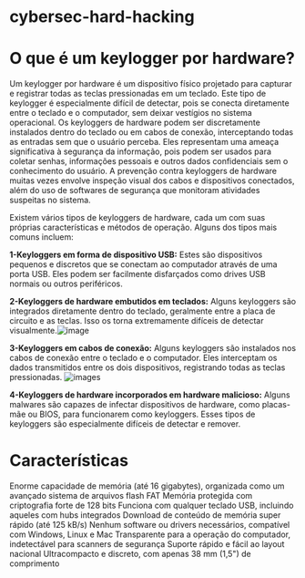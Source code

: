 # cybersec-hard-hacking

# O que é um keylogger por hardware?

Um keylogger por hardware é um dispositivo físico projetado para capturar e registrar todas as teclas pressionadas em um teclado. Este tipo de keylogger é especialmente difícil de detectar, pois se conecta diretamente entre o teclado e o computador, sem deixar vestígios no sistema operacional. Os keyloggers de hardware podem ser discretamente instalados dentro do teclado ou em cabos de conexão, interceptando todas as entradas sem que o usuário perceba. Eles representam uma ameaça significativa à segurança da informação, pois podem ser usados para coletar senhas, informações pessoais e outros dados confidenciais sem o conhecimento do usuário. A prevenção contra keyloggers de hardware muitas vezes envolve inspeção visual dos cabos e dispositivos conectados, além do uso de softwares de segurança que monitoram atividades suspeitas no sistema.

Existem vários tipos de keyloggers de hardware, cada um com suas próprias características e métodos de operação. Alguns dos tipos mais comuns incluem:

**1-Keyloggers em forma de dispositivo USB:** Estes são dispositivos pequenos e discretos que se conectam ao computador através de uma porta USB. Eles podem ser facilmente disfarçados como drives USB normais ou outros periféricos. 

 
 **2-Keyloggers de hardware embutidos em teclados:** Alguns keyloggers são integrados diretamente dentro do teclado, geralmente entre a placa de circuito e as teclas. Isso os torna extremamente difíceis de detectar visualmente.![image](https://github.com/stnert/cybersec-hard-hacking/assets/44845442/a846a26e-0422-4356-aab7-a458c078837b)
    
 **3-Keyloggers em cabos de conexão:** Alguns keyloggers são instalados nos cabos de conexão entre o teclado e o computador. Eles interceptam os dados transmitidos entre os dois dispositivos, registrando todas as teclas pressionadas. 
 ![images](https://github.com/stnert/cybersec-hard-hacking/assets/44845442/a5db10d0-0f32-4e56-b102-9a8a3037dec4)
    
 **4-Keyloggers de hardware incorporados em hardware malicioso:** Alguns malwares são capazes de infectar dispositivos de hardware, como placas-mãe ou BIOS, para funcionarem como keyloggers. Esses tipos de keyloggers são especialmente difíceis de detectar e remover.

























# Características


Enorme capacidade de memória (até 16 gigabytes), organizada como um avançado sistema de arquivos flash FAT
Memória protegida com criptografia forte de 128 bits
Funciona com qualquer teclado USB, incluindo aqueles com hubs integrados
Download de conteúdo de memória super rápido (até 125 kB/s)
Nenhum software ou drivers necessários, compatível com Windows, Linux e Mac
Transparente para a operação do computador, indetectável para scanners de segurança
Suporte rápido e fácil ao layout nacional
Ultracompacto e discreto, com apenas 38 mm (1,5") de comprimento





 
